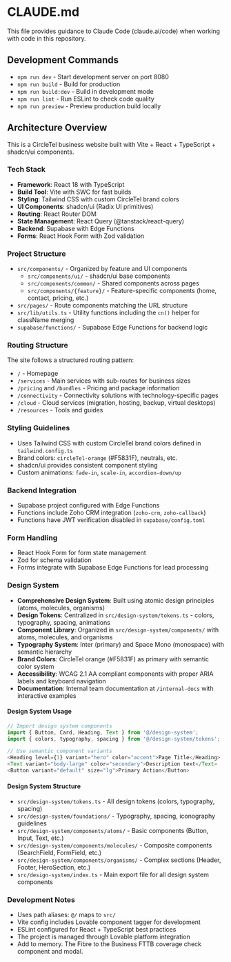 # CLAUDE.md

This file provides guidance to Claude Code (claude.ai/code) when working with code in this repository.

## Development Commands

- `npm run dev` - Start development server on port 8080
- `npm run build` - Build for production
- `npm run build:dev` - Build in development mode
- `npm run lint` - Run ESLint to check code quality
- `npm run preview` - Preview production build locally

## Architecture Overview

This is a CircleTel business website built with Vite + React + TypeScript + shadcn/ui components.

### Tech Stack
- **Framework**: React 18 with TypeScript
- **Build Tool**: Vite with SWC for fast builds
- **Styling**: Tailwind CSS with custom CircleTel brand colors
- **UI Components**: shadcn/ui (Radix UI primitives)
- **Routing**: React Router DOM
- **State Management**: React Query (@tanstack/react-query)
- **Backend**: Supabase with Edge Functions
- **Forms**: React Hook Form with Zod validation

### Project Structure

- `src/components/` - Organized by feature and UI components
  - `src/components/ui/` - shadcn/ui base components
  - `src/components/common/` - Shared components across pages
  - `src/components/{feature}/` - Feature-specific components (home, contact, pricing, etc.)
- `src/pages/` - Route components matching the URL structure
- `src/lib/utils.ts` - Utility functions including the `cn()` helper for className merging
- `supabase/functions/` - Supabase Edge Functions for backend logic

### Routing Structure
The site follows a structured routing pattern:
- `/` - Homepage
- `/services` - Main services with sub-routes for business sizes
- `/pricing` and `/bundles` - Pricing and package information
- `/connectivity` - Connectivity solutions with technology-specific pages
- `/cloud` - Cloud services (migration, hosting, backup, virtual desktops)
- `/resources` - Tools and guides

### Styling Guidelines
- Uses Tailwind CSS with custom CircleTel brand colors defined in `tailwind.config.ts`
- Brand colors: `circleTel-orange` (#F5831F), neutrals, etc.
- shadcn/ui provides consistent component styling
- Custom animations: `fade-in`, `scale-in`, `accordion-down/up`

### Backend Integration
- Supabase project configured with Edge Functions
- Functions include Zoho CRM integration (`zoho-crm`, `zoho-callback`)
- Functions have JWT verification disabled in `supabase/config.toml`

### Form Handling
- React Hook Form for form state management
- Zod for schema validation
- Forms integrate with Supabase Edge Functions for lead processing

### Design System
- **Comprehensive Design System**: Built using atomic design principles (atoms, molecules, organisms)
- **Design Tokens**: Centralized in `src/design-system/tokens.ts` - colors, typography, spacing, animations
- **Component Library**: Organized in `src/design-system/components/` with atoms, molecules, and organisms
- **Typography System**: Inter (primary) and Space Mono (monospace) with semantic hierarchy
- **Brand Colors**: CircleTel orange (#F5831F) as primary with semantic color system
- **Accessibility**: WCAG 2.1 AA compliant components with proper ARIA labels and keyboard navigation
- **Documentation**: Internal team documentation at `/internal-docs` with interactive examples

#### Design System Usage
```typescript
// Import design system components
import { Button, Card, Heading, Text } from '@/design-system';
import { colors, typography, spacing } from '@/design-system/tokens';

// Use semantic component variants
<Heading level={1} variant="hero" color="accent">Page Title</Heading>
<Text variant="body-large" color="secondary">Description text</Text>
<Button variant="default" size="lg">Primary Action</Button>
```

#### Design System Structure
- `src/design-system/tokens.ts` - All design tokens (colors, typography, spacing)
- `src/design-system/foundations/` - Typography, spacing, iconography guidelines
- `src/design-system/components/atoms/` - Basic components (Button, Input, Text, etc.)
- `src/design-system/components/molecules/` - Composite components (SearchField, FormField, etc.)
- `src/design-system/components/organisms/` - Complex sections (Header, Footer, HeroSection, etc.)
- `src/design-system/index.ts` - Main export file for all design system components

### Development Notes
- Uses path aliases: `@/` maps to `src/`
- Vite config includes Lovable component tagger for development
- ESLint configured for React + TypeScript best practices
- The project is managed through Lovable platform integration
- Add to memory. The Fibre to the Business FTTB coverage check component and modal.